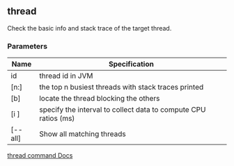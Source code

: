 ## thread

Check the basic info and stack trace of the target thread.

### Parameters

|  Name   | Specification  |
|  ----  | ----  |
| id  | thread id in JVM |
| [n:]  | the top n busiest threads with stack traces printed |
| [b]  | locate the thread blocking the others |
| [i <value>]  | specify the interval to collect data to compute CPU ratios (ms) |
|[--all]|Show all matching threads|

[thread command Docs](https://arthas.aliyun.com/en/doc/thread.html)